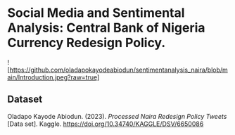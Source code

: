 # Social Media and Sentimental Analysis: Central Bank of Nigeria Currency Redesign Policy.
![https://github.com/oladapokayodeabiodun/sentimentanalysis_naira/blob/main/Introduction.jpeg?raw=true]
## Dataset
Oladapo Kayode Abiodun. (2023). <i>Processed Naira Redesign Policy Tweets</i> [Data set]. Kaggle. https://doi.org/10.34740/KAGGLE/DSV/6650086

